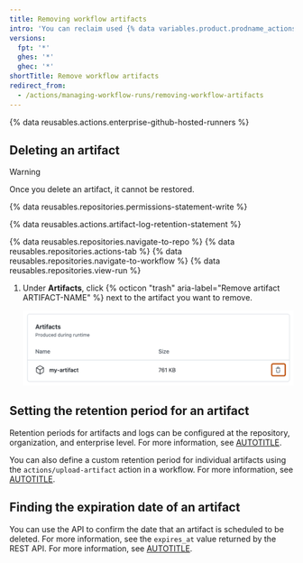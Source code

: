 ```yaml
---
title: Removing workflow artifacts
intro: 'You can reclaim used {% data variables.product.prodname_actions %} storage by deleting artifacts before they expire on {% data variables.product.product_name %}.'
versions:
  fpt: '*'
  ghes: '*'
  ghec: '*'
shortTitle: Remove workflow artifacts
redirect_from:
  - /actions/managing-workflow-runs/removing-workflow-artifacts
---
```


{% data reusables.actions.enterprise-github-hosted-runners %}

## Deleting an artifact

> [!WARNING]
> Once you delete an artifact, it cannot be restored.

{% data reusables.repositories.permissions-statement-write %}

{% data reusables.actions.artifact-log-retention-statement %}

{% data reusables.repositories.navigate-to-repo %}
{% data reusables.repositories.actions-tab %}
{% data reusables.repositories.navigate-to-workflow %}
{% data reusables.repositories.view-run %}
1. Under **Artifacts**, click {% octicon "trash" aria-label="Remove artifact ARTIFACT-NAME" %} next to the artifact you want to remove.

    ![Screenshot showing artifacts created during a workflow run. A trash can icon, used to remove an artifact, is outlined in dark orange.](/assets/images/help/repository/actions-delete-artifact-updated.png)

## Setting the retention period for an artifact

Retention periods for artifacts and logs can be configured at the repository, organization, and enterprise level. For more information, see [AUTOTITLE](/actions/learn-github-actions/usage-limits-billing-and-administration#artifact-and-log-retention-policy).

You can also define a custom retention period for individual artifacts using the `actions/upload-artifact` action in a workflow. For more information, see [AUTOTITLE](/actions/using-workflows/storing-workflow-data-as-artifacts#configuring-a-custom-artifact-retention-period).

## Finding the expiration date of an artifact

You can use the API to confirm the date that an artifact is scheduled to be deleted. For more information, see the `expires_at` value returned by the REST API. For more information, see [AUTOTITLE](/rest/actions/artifacts).
